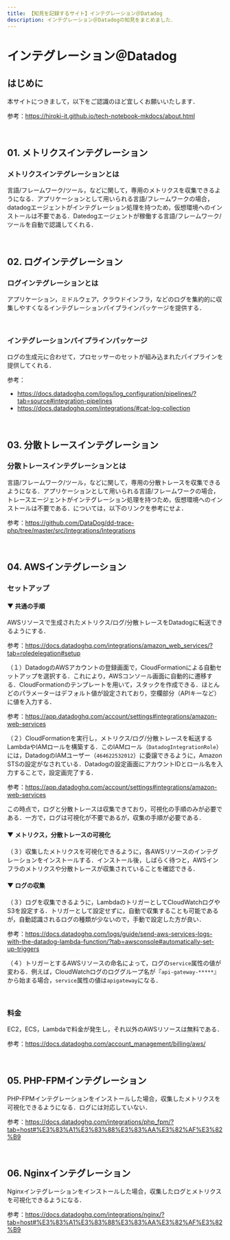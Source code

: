 ```yaml
---
title: 【知見を記録するサイト】インテグレーション＠Datadog
description: インテグレーション＠Datadogの知見をまとめました．
---
```


# インテグレーション＠Datadog

## はじめに

本サイトにつきまして，以下をご認識のほど宜しくお願いいたします．

参考：https://hiroki-it.github.io/tech-notebook-mkdocs/about.html

<br>

## 01. メトリクスインテグレーション

### メトリクスインテグレーションとは

言語/フレームワーク/ツール，などに関して，専用のメトリクスを収集できるようになる．アプリケーションとして用いられる言語/フレームワークの場合，datadogエージェントがインテグレーション処理を持つため，仮想環境へのインストールは不要である．Datedogエージェントが稼働する言語/フレームワーク/ツールを自動で認識してくれる．

<br>

## 02. ログインテグレーション

### ログインテグレーションとは

アプリケーション，ミドルウェア，クラウドインフラ，などのログを集約的に収集しやすくなるインテグレーションパイプラインパッケージを提供する．

<br>

### インテグレーションパイプラインパッケージ

ログの生成元に合わせて，プロセッサーのセットが組み込まれたパイプラインを提供してくれる．

参考：

- https://docs.datadoghq.com/logs/log_configuration/pipelines/?tab=source#integration-pipelines
- https://docs.datadoghq.com/integrations/#cat-log-collection

<br>

## 03. 分散トレースインテグレーション

### 分散トレースインテグレーションとは

言語/フレームワーク/ツール，などに関して，専用の分散トレースを収集できるようになる．アプリケーションとして用いられる言語/フレームワークの場合，トレースエージェントがインテグレーション処理を持つため，仮想環境へのインストールは不要である．については，以下のリンクを参考にせよ．

参考：https://github.com/DataDog/dd-trace-php/tree/master/src/Integrations/Integrations

<br>

## 04. AWSインテグレーション

### セットアップ

#### ▼ 共通の手順

AWSリソースで生成されたメトリクス/ログ/分散トレースをDatadogに転送できるようにする．

参考：https://docs.datadoghq.com/integrations/amazon_web_services/?tab=roledelegation#setup

（１）DatadogのAWSアカウントの登録画面で，CloudFormationによる自動セットアップを選択する．これにより，AWSコンソール画面に自動的に遷移する．CloudFormationのテンプレートを用いて，スタックを作成できる．ほとんどのパラメーターはデフォルト値が設定されており，空欄部分（APIキーなど）に値を入力する．

参考：https://app.datadoghq.com/account/settings#integrations/amazon-web-services

（２）CloudFormationを実行し，メトリクス/ログ/分散トレースを転送するLambdaやIAMロールを構築する．このIAMロール（```DatadogIntegrationRole```）には，DatadogのIAMユーザー（```464622532012```）に委譲できるように，Amazon STSの設定がなされている．Datadogの設定画面にアカウントIDとロール名を入力することで，設定画完了する．

参考：https://app.datadoghq.com/account/settings#integrations/amazon-web-services

この時点で，ログと分散トレースは収集できており，可視化の手順のみが必要である．一方で，ログは可視化が不要であるが，収集の手順が必要である．

#### ▼ メトリクス，分散トレースの可視化

（３）収集したメトリクスを可視化できるように，各AWSリソースのインテグレーションをインストールする．インストール後，しばらく待つと，AWSインフラのメトリクスや分散トレースが収集されていることを確認できる．

#### ▼ ログの収集

（３）ログを収集できるように，LambdaのトリガーとしてCloudWatchログやS3を設定する．トリガーとして設定せずに，自動で収集することも可能であるが，自動認識されるログの種類が少ないので，手動で設定した方が良い．

参考：https://docs.datadoghq.com/logs/guide/send-aws-services-logs-with-the-datadog-lambda-function/?tab=awsconsole#automatically-set-up-triggers

（４）トリガーとするAWSリソースの命名によって，ログの```service```属性の値が変わる．例えば，CloudWatchログのロググループ名が『```api-gateway-*****```』から始まる場合，```service```属性の値は```apigateway```になる．

<br>

### 料金

EC2，ECS，Lambdaで料金が発生し，それ以外のAWSリソースは無料である．

参考：https://docs.datadoghq.com/account_management/billing/aws/

<br>

## 05. PHP-FPMインテグレーション

PHP-FPMインテグレーションをインストールした場合，収集したメトリクスを可視化できるようになる．ログには対応していない．

参考：https://docs.datadoghq.com/integrations/php_fpm/?tab=host#%E3%83%A1%E3%83%88%E3%83%AA%E3%82%AF%E3%82%B9

<br>

## 06. Nginxインテグレーション

Nginxインテグレーションをインストールした場合，収集したログとメトリクスを可視化できるようになる．

参考：https://docs.datadoghq.com/integrations/nginx/?tab=host#%E3%83%A1%E3%83%88%E3%83%AA%E3%82%AF%E3%82%B9
